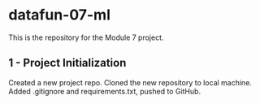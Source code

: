 # datafun-07-ml
This is the repository for the Module 7 project.

## 1 - Project Initialization
Created a new project repo.
Cloned the new repository to local machine.
Added .gitignore and requirements.txt, pushed to GitHub.